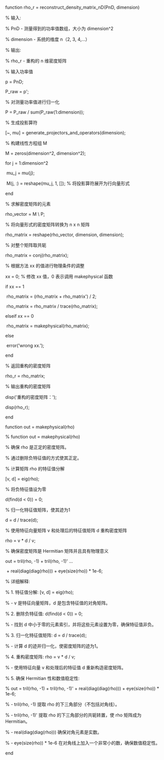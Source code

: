 function rho_r = reconstruct_density_matrix_nD(PnD, dimension)

  % 输入:

  % PnD - 测量得到的功率值数组，大小为 dimension^2

  % dimension - 系统的维度 n（2, 3, 4,...）

  % 输出:

  % rho_r - 重构的 n 维密度矩阵

  % 输入功率值

  p = PnD;  

  P_raw = p';

  

  % 对测量功率值进行归一化

  P = P_raw / sum(P_raw(1:dimension)); 

  % 生成投影算符

  [~, mu] = generate_projectors_and_operators(dimension);

  % 构建线性方程组 M

  M = zeros(dimension^2, dimension^2);

  for j = 1:dimension^2

​    mu_j = mu{j};

​    M(j, :) = reshape(mu_j, 1, []); % 将投影算符展开为行向量形式

  end

  % 求解密度矩阵的元素

  rho_vector = M \ P;

  % 将向量形式的密度矩阵转换为 n x n 矩阵

  rho_matrix = reshape(rho_vector, dimension, dimension);

  % 对整个矩阵取共轭

  rho_matrix = conj(rho_matrix);

  % 根据方法 xx 的值进行物理条件的调整

  xx = 0;  % 修改 xx 值，0 表示调用 makephysical 函数

  if xx == 1

​    rho_matrix = (rho_matrix + rho_matrix') / 2;

​    rho_matrix = rho_matrix / trace(rho_matrix);

  elseif xx == 0

​    rho_matrix = makephysical(rho_matrix);

  else

​    error('wrong xx.');

  end

  % 返回重构的密度矩阵

  rho_r = rho_matrix;

  % 输出重构的密度矩阵

  disp('重构的密度矩阵：');

  disp(rho_r);

end









function out = makephysical(rho)

  % function out = makephysical(rho)

  % 确保 rho 是正定的密度矩阵。

  % 通过删除负特征值的方式使其正定。

  

  % 计算矩阵 rho 的特征值分解

  [v, d] = eig(rho);

  

  % 将负特征值设为零

  d(find(d < 0)) = 0;

  

  % 归一化特征值矩阵，使其迹为1

  d = d / trace(d);

  

  % 使用特征向量矩阵 v 和处理后的特征值矩阵 d 重构密度矩阵

  rho = v * d / v;

  

  % 确保密度矩阵是 Hermitian 矩阵并且具有物理意义

  out = tril(rho, -1) + tril(rho, -1)' ...

​    \+ real(diag(diag(rho))) + eye(size(rho)) * 1e-6;

  

  % 详细解释:

  % 1. 特征值分解: [v, d] = eig(rho);

  %   - v 是特征向量矩阵，d 是包含特征值的对角矩阵。

  % 2. 删除负特征值: d(find(d < 0)) = 0;

  %   - 找到 d 中小于零的元素索引，并将这些元素设置为零，确保特征值非负。

  % 3. 归一化特征值矩阵: d = d / trace(d);

  %   - 计算 d 的迹并归一化，使密度矩阵的迹为1。

  % 4. 重构密度矩阵: rho = v * d / v;

  %   - 使用特征向量 v 和处理后的特征值 d 重新构造密度矩阵。

  % 5. 确保 Hermitian 性和数值稳定性:

  %   out = tril(rho, -1) + tril(rho, -1)' + real(diag(diag(rho))) + eye(size(rho)) * 1e-6;

  %   - tril(rho, -1) 提取 rho 的下三角部分（不包括对角线）。

  %   - tril(rho, -1)' 提取 rho 的下三角部分的共轭转置，使 rho 矩阵成为 Hermitian。

  %   - real(diag(diag(rho))) 确保对角元素是实数。

  %   - eye(size(rho)) * 1e-6 在对角线上加入一个非常小的数，确保数值稳定性。

end